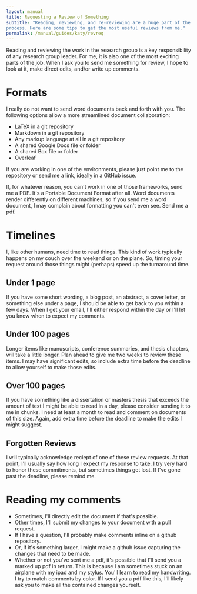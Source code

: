 ```yaml
---
layout: manual
title: Requesting a Review of Something
subtitle: "Reading, reviewing, and re-reviewing are a huge part of the research 
process. Here are some tips to get the most useful reviews from me."
permalink: /manual/guides/katy/revreq
---
```


Reading and reviewing the work in the research group is a key responsibility of 
any research group leader. For me, it is also one of the most exciting 
parts of the job. When I ask you to send me something for review, I hope to 
look at it, make direct edits, and/or write up comments. 

# Formats

I really do not want to send word documents back and forth with you. The 
following options allow a more streamlined document collaboration:

- LaTeX in a git repository
- Markdown in a git repository
- Any markup language at all in a git repository
- A shared Google Docs file or folder
- A shared Box file or folder
- Overleaf

If you are working in one of the environments, please just point me to the 
repository or send me a link, ideally in a GitHub issue. 

If, for whatever reason, you can't work in one of those frameworks, send me a 
PDF. It's a Portable Document Format after all. Word documents render 
differently on different machines, so if you send me a word document, I may 
complain about formatting you can't even see. Send me a pdf.

# Timelines

I, like other humans, need time to read things. This kind of work typically 
happens on my couch over the weekend or on the plane. So, timing your request 
around those things might (perhaps) speed up the turnaround time. 

## Under 1 page

If you have some short wording, a blog post, an abstract, a cover letter, or something else 
under a page, I should be able to get back to you within a few days. When I get 
your email, I'll either respond within the day or I'll let you know when to 
expect my comments.

## Under 100 pages

Longer items like manuscripts, conference summaries, and thesis chapters, will 
take a little longer. Plan ahead to give me two weeks to review these items. I 
may have significant edits, so include extra time before the deadline to allow 
yourself to make those edits. 

## Over 100 pages

If you have something like a dissertation or masters thesis that exceeds the 
amount of text I might be able to read in a day, please consider sending it to 
me in chunks. I need at least a month to read and comment on documents of this 
size. Again, add extra time before the deadline to make the edits I might 
suggest.

## Forgotten Reviews

I will typically acknowledge reciept of one of these review requests. At that 
point, I'll usually say how long I expect my response to take. I try very hard 
to honor these commitments, but sometimes things get lost. If I've gone past the 
deadline, please remind me. 

# Reading my comments

- Sometimes, I'll directly edit the document if that's possible. 
- Other times, I'll submit my changes to your document with a pull request.
- If I have a question, I'll probably make comments inline on a github repository.
- Or, if it's something larger, I might make a github issue capturing the changes 
that need to be made. 
- Whether or not you've sent me a pdf, it's possible that I'll send you a marked 
up pdf in return. This is because I am sometimes stuck on an airplane with my 
ipad and my stylus. You'll learn to read my handwriting. I try to match 
comments by color. If I send you a pdf like this, I'll likely ask you to make 
all the contained changes yourself.


